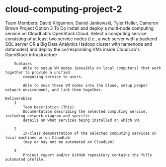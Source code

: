 # cloud-computing-project-2
Team Members: David Kilgannon, Daniel Jankowski, Tyler Heller, Cameron Brown
Project Option 3
	To Do
		Install and deploy a multi-node computing service on CloudLab's OpenStack Cloud.
			Select a computing service consisting of at least two service nodes (i.e., a web server
			with a backend SQL server OR a Big Data Analytics Hadoop cluster with namenode and datanodes)
			and deploy the corresponding VMs inside CloudLab's OpenStack infrastructure
			
		Subtasks
			Able to setup VM nodes (possibly on local computers) that work together to provide a unified
			computing service to users.
			
			Able to move these VM nodes into the Cloud, setup proper network environment, and link them together.
	
	Deliverables
		1
			Team Description (This)
			Documentation describing the selected computing service, including network diagram and specific
			details on what services being installed on which VM.
			
		2
			In-class demonstration of the selected computing services on local machines or on CloudLab
			(may or may not be automated on CloudLab)
		
		3
			Project report and/or GitHub repository contains the fully automated profile.